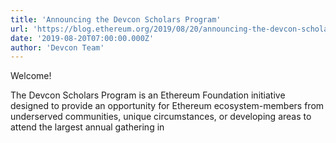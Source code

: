 ```yaml
---
title: 'Announcing the Devcon Scholars Program'
url: 'https://blog.ethereum.org/2019/08/20/announcing-the-devcon-scholars-program/'
date: '2019-08-20T07:00:00.000Z'
author: 'Devcon Team'
---
```

Welcome!

The Devcon Scholars Program is an Ethereum Foundation initiative designed to provide an opportunity for Ethereum ecosystem-members from underserved communities, unique circumstances, or developing areas to attend the largest annual gathering in